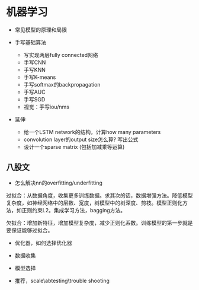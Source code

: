 # 机器学习

- 常见模型的原理和局限
- 手写基础算法
  - 写实现两层fully connected网络
  - 手写CNN
  - 手写KNN
  - 手写K-means
  - 手写softmax的backpropagation
  - 手写AUC
  - 手写SGD
  - 视觉：手写iou/nms

- 延伸
  - 给一个LSTM network的结构，计算how many parameters
  - convolution layer的output size怎么算? 写出公式
  - 设计一个sparse matrix (包括加减乘等运算)

## 八股文

- 怎么解决nn的overfitting/underfitting

过拟合：从数据角度，收集更多训练数据。求其次的话，数据增强方法。降低模型复杂度，如神经网络中的层数、宽度，树模型中的树深度、剪枝。模型正则化方法，如正则约束L2。集成学习方法，bagging方法。

欠拟合：增加新特征，增加模型复杂度，减少正则化系数。训练模型的第一步就是要保证能够过拟合。

- 优化器，如何选择优化器


- 数据收集


- 模型选择


- 推荐，scale\abtesting\trouble shooting
